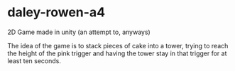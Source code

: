 # daley-rowen-a4
 2D Game made in unity (an attempt to, anyways)

The idea of the game is to stack pieces of cake into a tower, trying to reach the height of the pink trigger and having the tower stay in that trigger for at least ten seconds. 


